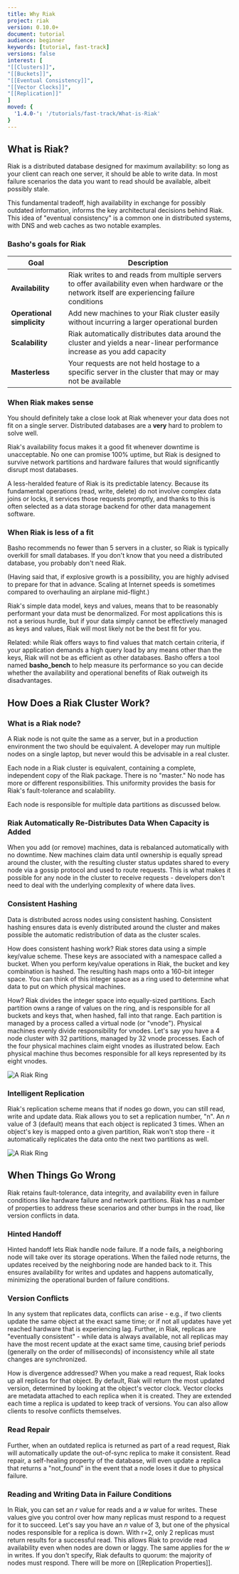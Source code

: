 ```yaml
---
title: Why Riak
project: riak
version: 0.10.0+
document: tutorial
audience: beginner
keywords: [tutorial, fast-track]
versions: false
interest: [
"[[Clusters]]",
"[[Buckets]]",
"[[Eventual Consistency]]",
"[[Vector Clocks]]",
"[[Replication]]"
]
moved: {
  '1.4.0-': '/tutorials/fast-track/What-is-Riak'
}
---
```


## What is Riak?

Riak is a distributed database designed for maximum availability: so long as your client can reach one server, it should be able to write data. In most failure scenarios the data you want to read should be available, albeit possibly stale.

This fundamental tradeoff, high availability in exchange for possibly outdated information, informs the key architectural decisions behind Riak. This idea of "eventual consistency" is a common one in distributed systems, with DNS and web caches as two notable examples.


### Basho's goals for Riak

Goal | Description
-------|-------
**Availability** | Riak writes to and reads from multiple servers to offer availability even when hardware or the network itself are experiencing failure conditions
**Operational simplicity** | Add new machines to your Riak cluster easily without incurring a larger operational burden
**Scalability** | Riak automatically distributes data around the cluster and yields a near-linear performance increase as you add capacity
**Masterless** | Your requests are not held hostage to a specific server in the cluster that may or may not be available


### When Riak makes sense

You should definitely take a close look at Riak whenever your data does not fit on a single server.  Distributed databases are a **very** hard to problem to solve well.

Riak's availability focus makes it a good fit whenever downtime is unacceptable. No one can promise 100% uptime, but Riak is designed to survive network partitions and hardware failures that would significantly disrupt most databases.

A less-heralded feature of Riak is its predictable latency. Because its fundamental operations (read, write, delete) do not involve complex data joins or locks, it services those requests promptly, and thanks to this is often selected as a data storage backend for other data management software.

### When Riak is less of a fit

Basho recommends no fewer than 5 servers in a cluster, so Riak is typically overkill for small databases. If you don't know that you need a distributed database, you probably don't need Riak.

(Having said that, if explosive growth is a possibility, you are highly advised to prepare for that in advance. Scaling at Internet speeds is sometimes compared to overhauling an airplane mid-flight.)

Riak's simple data model, keys and values, means that to be reasonably performant your data must be denormalized. For most applications this is not a serious hurdle, but if your data simply cannot be effectively managed as keys and values, Riak will most likely not be the best fit for you.

Related: while Riak offers ways to find values that match certain criteria, if your application demands a high query load by any means other than the keys, Riak will not be as efficient as other databases. Basho offers a tool named **basho_bench** to help measure its performance so you can decide whether the availability and operational benefits of Riak outweigh its disadvantages.

## How Does a Riak Cluster Work?

### What is a Riak node?

A Riak node is not quite the same as a server, but in a production environment the two should be equivalent. A developer may run multiple nodes on a single laptop, but never would this be advisable in a real cluster.

Each node in a Riak cluster is equivalent, containing a complete, independent copy of the Riak package. There is no "master." No node has more or different responsibilities. This uniformity provides the basis for Riak's fault-tolerance and scalability.

Each node is responsible for multiple data partitions as discussed below.

### Riak Automatically Re-Distributes Data When Capacity is Added

When you add (or remove) machines, data is rebalanced automatically with no downtime. New machines claim data until ownership is equally spread around the cluster, with the resulting cluster status updates shared to every node via a gossip protocol and used to route requests. This is what makes it possible for any node in the cluster to receive requests - developers don't need to deal with the underlying complexity of where data lives.

### Consistent Hashing

Data is distributed across nodes using consistent hashing. Consistent hashing ensures data is evenly distributed around the cluster and makes possible the automatic redistribution of data as the cluster scales.

How does consistent hashing work? Riak stores data using a simple key/value scheme. These keys are associated with a namespace called a bucket. When you perform key/value operations in Riak, the bucket and key combination is hashed. The resulting hash maps onto a 160-bit integer space. You can think of this integer space as a ring used to determine what data to put on which physical machines.

How? Riak divides the integer space into equally-sized partitions. Each partition owns a range of values on the ring, and is responsible for all buckets and keys that, when hashed, fall into that range. Each partition is managed by a process called a virtual node (or "vnode"). Physical machines evenly divide responsibility for vnodes. Let's say you have a 4 node cluster with 32 partitions, managed by 32 vnode processes. Each of the four physical machines claim eight vnodes as illustrated below. Each physical machine thus becomes responsible for all keys represented by its eight vnodes.

![A Riak Ring](/images/riak-ring.png)

### Intelligent Replication

Riak's replication scheme means that if nodes go down, you can still read, write and update data. Riak allows you to set a replication number, "n". An _n_ value of 3 (default) means that each object is replicated 3 times. When an object's key is mapped onto a given partition, Riak won't stop there - it automatically replicates the data onto the next two partitions as well.

![A Riak Ring](/images/riak-data-distribution.png)

## When Things Go Wrong

Riak retains fault-tolerance, data integrity, and availability even in failure conditions like hardware failure and network partitions. Riak has a number of properties to address these scenarios and other bumps in the road, like version conflicts in data.

### Hinted Handoff

Hinted handoff lets Riak handle node failure. If a node fails, a neighboring node will take over its storage operations. When the failed node returns, the updates received by the neighboring node are handed back to it. This ensures availability for writes and updates and happens automatically, minimizing the operational burden of failure conditions.

### Version Conflicts

In any system that replicates data, conflicts can arise - e.g., if two clients update the same object at the exact same time; or if not all updates have yet reached hardware that is experiencing lag. Further, in Riak, replicas are "eventually consistent" - while data is always available, not all replicas may have the most recent update at the exact same time, causing brief periods (generally on the order of milliseconds) of inconsistency while all state changes are synchronized.

How is divergence addressed? When you make a read request, Riak looks up all replicas for that object. By default, Riak will return the most updated version, determined by looking at the object's vector clock. Vector clocks are metadata attached to each replica when it is created. They are extended each time a replica is updated to keep track of versions. You can also allow clients to resolve conflicts themselves.

### Read Repair
Further, when an outdated replica is returned as part of a read request, Riak will automatically update the out-of-sync replica to make it consistent. Read repair, a self-healing property of the database, will even update a replica that returns a "not_found" in the event that a node loses it due to physical failure.

### Reading and Writing Data in Failure Conditions
In Riak, you can set an _r_ value for reads and a _w_ value for writes. These values give you control over how many replicas must respond to a request for it to succeed. Let's say you have an _n_ value of 3, but one of the physical nodes responsible for a replica is down. With r=2, only 2 replicas must return results for a successful read. This allows Riak to provide read availability even when nodes are down or laggy. The same applies for the _w_ in writes. If you don't specify, Riak defaults to quorum: the majority of nodes must respond. There will be more on [[Replication Properties]].
